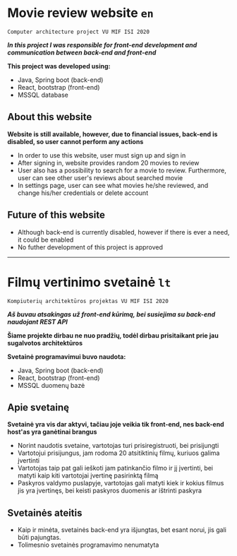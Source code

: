 # Movie review website `en`

`Computer architecture project VU MIF ISI 2020`

***In this project I was responsible for front-end development and communication between back-end and front-end***

**This project was developed using:**
  - Java, Spring boot (back-end)
  - React, bootstrap (front-end)
  - MSSQL database
  
## About this website

  **Website is still available, however, due to financial issues, back-end is disabled, so user cannot perform any actions**
  
  - In order to use this website, user must sign up and sign in
  - After signing in, website provides random 20 movies to review
  - User also has a possibility to search for a movie to review. Furthermore, user can see other user's reviews about searched movie
  - In settings page, user can see what movies he/she reviewed, and change his/her credentials or delete account
  
## Future of this website

  - Although back-end is currently disabled, however if there is ever a need, it could be enabled
  - No futher development of this project is approved

-------------------------------------------------------------------

# Filmų vertinimo svetainė `lt`

`Kompiuterių architektūros projektas VU MIF ISI 2020`

***Aš buvau atsakingas už front-end kūrimą, bei susiejima su back-end naudojant REST API***

**Šiame projekte dirbau ne nuo pradžių, todėl dirbau prisitaikant prie jau sugalvotos architektūros**

**Svetainė programavimui buvo naudota:** 
  - Java, Spring boot (back-end)
  - React, bootstrap (front-end)
  - MSSQL duomenų bazė

## Apie svetainę

  **Svetainė yra vis dar aktyvi, tačiau joje veikia tik front-end, nes back-end host'as yra ganėtinai brangus**

  - Norint naudotis svetaine, vartotojas turi prisiregistruoti, bei prisijungti
  - Vartotojui prisijungus, jam rodoma 20 atsitiktinių filmų, kuriuos galima įvertinti
  - Vartotojas taip pat gali ieškoti jam patinkančio filmo ir jį įvertinti, bei matyti kaip kiti vartotojai įvertinę pasirinktą filmą
  - Paskyros valdymo puslapyje, vartotojas gali matyti kiek ir kokius filmus jis yra įvertinęs, bei keisti paskyros duomenis ar ištrinti paskyra
  
## Svetainės ateitis

  - Kaip ir minėta, svetainės back-end yra išjungtas, bet esant norui, jis gali būti pajungtas.
  - Tolimesnio svetainės programavimo nenumatyta
